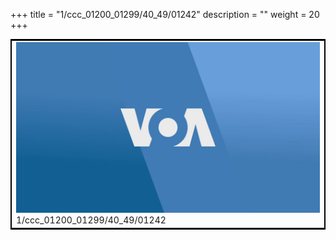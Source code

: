 +++
title = "1/ccc_01200_01299/40_49/01242"
description = ""
weight = 20
+++

<table style="border:2px solid black;max-width:800px;max-height:800px;" 
><tr><td>
<img class="center-fit-jpg"
src="/jpg_/aaa_20190430_NxaOmWaI8sI_01241.jpg">
1/ccc_01200_01299/40_49/01242
</img></td></tr></table>
